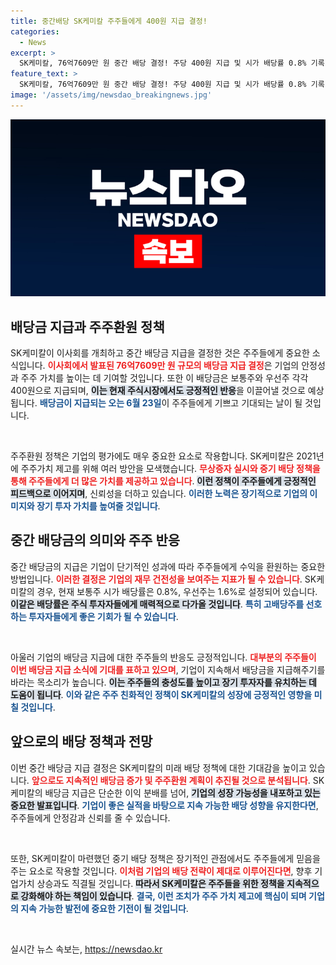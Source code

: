 ```yaml
---
title: 중간배당 SK케미칼 주주들에게 400원 지급 결정!
categories:
  - News
excerpt: >
  SK케미칼, 76억7609만 원 중간 배당 결정! 주당 400원 지급 및 시가 배당률 0.8% 기록. 주주 가치 제고 위한 지속적 노력, 이달 23일 지급 예정! 클릭해서 자세한 내용을 확인하세요!
feature_text: >
  SK케미칼, 76억7609만 원 중간 배당 결정! 주당 400원 지급 및 시가 배당률 0.8% 기록. 주주 가치 제고 위한 지속적 노력, 이달 23일 지급 예정! 클릭해서 자세한 내용을 확인하세요!
image: '/assets/img/newsdao_breakingnews.jpg'
---
```


<p><img src="/assets/img/newsdao_breakingnews.jpg" alt="bookingtag 속보" /></p>

<h2 data-ke-size="size26">배당금 지급과 주주환원 정책</h2>

<p data-ke-size="size16">
SK케미칼이 이사회를 개최하고 중간 배당금 지급을 결정한 것은 주주들에게 중요한 소식입니다. <b><span style="color: #ee2323;">이사회에서 발표된 76억7609만 원 규모의 배당금 지급 결정</span></b>은 기업의 안정성과 주주 가치를 높이는 데 기여할 것입니다. 또한 이 배당금은 보통주와 우선주 각각 400원으로 지급되며, <b><span style="background-color: #21538527;">이는 현재 주식시장에서도 긍정적인 반응</span></b>을 이끌어낼 것으로 예상됩니다. <b><span style="color: #1a5490;">배당금이 지급되는 오는 6월 23일</span></b>이 주주들에게 기쁘고 기대되는 날이 될 것입니다.
</p>

<p data-ke-size="size16">&nbsp;</p>

<p>주주환원 정책은 기업의 평가에도 매우 중요한 요소로 작용합니다. SK케미칼은 2021년에 주주가치 제고를 위해 여러 방안을 모색했습니다. <b><span style="color: #ee2323;">무상증자 실시와 중기 배당 정책을 통해 주주들에게 더 많은 가치를 제공하고 있습니다</span></b>. <b><span style="background-color: #21538527;">이런 정책이 주주들에게 긍정적인 피드백으로 이어지며</span></b>, 신뢰성을 더하고 있습니다. <b><span style="color: #1a5490;">이러한 노력은 장기적으로 기업의 이미지와 장기 투자 가치를 높여줄 것입니다</span></b>.</p>

<h2 data-ke-size="size26">중간 배당금의 의미와 주주 반응</h2>

<p data-ke-size="size16">
중간 배당금의 지급은 기업이 단기적인 성과에 따라 주주들에게 수익을 환원하는 중요한 방법입니다. <b><span style="color: #ee2323;">이러한 결정은 기업의 재무 건전성을 보여주는 지표가 될 수 있습니다</span></b>. SK케미칼의 경우, 현재 보통주 시가 배당률은 0.8%, 우선주는 1.6%로 설정되어 있습니다. <b><span style="background-color: #21538527;">이같은 배당률은 주식 투자자들에게 매력적으로 다가올 것입니다</span></b>. <b><span style="color: #1a5490;">특히 고배당주를 선호하는 투자자들에게 좋은 기회가 될 수 있습니다</span></b>.
</p>

<p data-ke-size="size16">&nbsp;</p>

<p>아울러 기업의 배당금 지급에 대한 주주들의 반응도 긍정적입니다. <b><span style="color: #ee2323;">대부분의 주주들이 이번 배당금 지급 소식에 기대를 표하고 있으며</span></b>, 기업이 지속해서 배당금을 지급해주기를 바라는 목소리가 높습니다. <b><span style="background-color: #21538527;">이는 주주들의 충성도를 높이고 장기 투자자를 유치하는 데 도움이 됩니다</span></b>. <b><span style="color: #1a5490;">이와 같은 주주 친화적인 정책이 SK케미칼의 성장에 긍정적인 영향을 미칠 것입니다</span></b>.</p>

<h2 data-ke-size="size26">앞으로의 배당 정책과 전망</h2>

<p data-ke-size="size16">
이번 중간 배당금 지급 결정은 SK케미칼의 미래 배당 정책에 대한 기대감을 높이고 있습니다. <b><span style="color: #ee2323;">앞으로도 지속적인 배당금 증가 및 주주환원 계획이 추진될 것으로 분석됩니다</span></b>. SK케미칼의 배당금 지급은 단순한 이익 분배를 넘어, <b><span style="background-color: #21538527;">기업의 성장 가능성을 내포하고 있는 중요한 발표입니다</span></b>. <b><span style="color: #1a5490;">기업이 좋은 실적을 바탕으로 지속 가능한 배당 성향을 유지한다면</span></b>, 주주들에게 안정감과 신뢰를 줄 수 있습니다.
</p>

<p data-ke-size="size16">&nbsp;</p>

<p>또한, SK케미칼이 마련했던 중기 배당 정책은 장기적인 관점에서도 주주들에게 믿음을 주는 요소로 작용할 것입니다. <b><span style="color: #ee2323;">이처럼 기업의 배당 전략이 제대로 이루어진다면</span></b>, 향후 기업가치 상승과도 직결될 것입니다. <b><span style="background-color: #21538527;">따라서 SK케미칼은 주주들을 위한 정책을 지속적으로 강화해야 하는 책임이 있습니다</span></b>. <b><span style="color: #1a5490;">결국, 이런 조치가 주주 가치 제고에 핵심이 되며 기업의 지속 가능한 발전에 중요한 기전이 될 것입니다</span></b>.</p>

<p data-ke-size="size16">&nbsp;</p>
실시간 뉴스 속보는, <a href="https://newsdao.kr" rel="dofollow">https://newsdao.kr</a>


